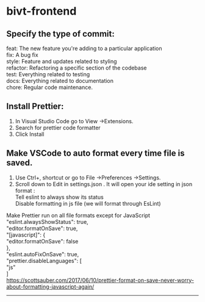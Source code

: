 # bivt-frontend
## Specify the type of commit:
feat: The new feature you're adding to a particular application <br />
fix: A bug fix <br />
style: Feature and updates related to styling <br />
refactor: Refactoring a specific section of the codebase <br />
test: Everything related to testing <br />
docs: Everything related to documentation <br />
chore: Regular code maintenance. <br />

## Install Prettier: <br />
1. In Visual Studio Code go to View ->Extensions.<br />
2. Search for prettier code formatter<br />
3. Click Install<br />

## Make VSCode to auto format every time file is saved.<br />
1. Use Ctrl+, shortcut or go to File ->Preferences ->Settings.<br />
2. Scroll down to Edit in settings.json . It will open your ide setting in json format :<br />
Tell eslint to always show its status<br />
Disable formatting in js file (we will format through EsLint)<br />

Make Prettier run on all file formats except for JavaScript<br />
"eslint.alwaysShowStatus": true,<br />
"editor.formatOnSave": true,<br />
"[javascript]": {<br />
   "editor.formatOnSave": false<br />
 },<br />
"eslint.autoFixOnSave": true,<br />
"prettier.disableLanguages": [<br />
    "js"<br />
]<br />
https://scottsauber.com/2017/06/10/prettier-format-on-save-never-worry-about-formatting-javascript-again/<br />
<hr><br />
